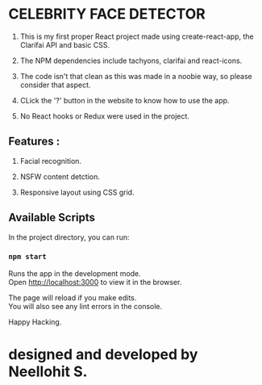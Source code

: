# CELEBRITY FACE DETECTOR

1. This is my first proper React project made using create-react-app, the Clarifai API and basic CSS. 

2. The NPM dependencies include tachyons, clarifai and react-icons.

3. The code isn't that clean as this was made in a noobie way, so please consider that aspect.

4. CLick the '?' button in the website to know how to use the app.

5. No React hooks or Redux were used in the project.


## Features :

1. Facial recognition.

2. NSFW content detction.

3. Responsive layout using CSS grid.






## Available Scripts

In the project directory, you can run:

### `npm start`

Runs the app in the development mode.\
Open [http://localhost:3000](http://localhost:3000) to view it in the browser.

The page will reload if you make edits.\
You will also see any lint errors in the console.




Happy Hacking.

# designed and developed by Neellohit S.